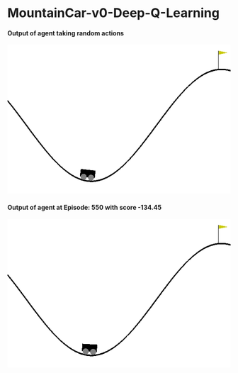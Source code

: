 # MountainCar-v0-Deep-Q-Learning

#### Output of agent taking random actions
![Episode: 0 | width=20](demo/mountain_car_random.gif)

#### Output of agent at Episode: 550 with score -134.45
![Episode: 550, Score:-134.45](demo/mountain_car_trained.gif)




